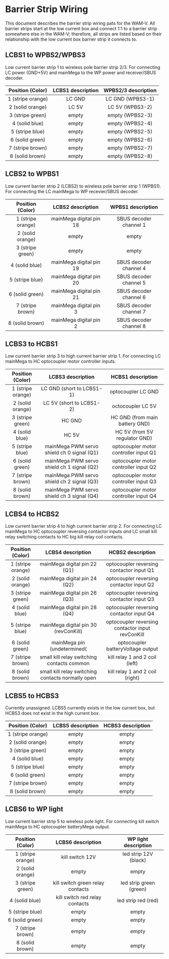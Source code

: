 # Barrier Strip Wiring
This document describes the barrier strip wiring pats for the WAM-V.  All barrier strips start at the low current box and connect 1:1 to a barrier strip somewhere else in the WAM-V; therefore, all strips are listed based on their relationship with the low current box barrier strip it connects to.

## LCBS1 to WPBS2/WPBS3
Low current barrier strip 1 to wireless pole barrier strip 2/3.  For connecting LC power (GND+5V) and mainMega to the WP power and receiver/SBUS decoder.

| Position (Color) | LCBS1 description | WPBS2/3 description |
| :---: | :---: | :---: |
| 1 (stripe orange) | LC GND | LC GND (WPBS3-1) | 
| 2 (solid orange) | LC 5V | LC 5V (WPBS3-2) | 
| 3 (stripe green) | empty | empty (WPBS2-3) |
| 4 (solid blue) | empty | empty (WPBS2-4) |
| 5 (stripe blue) | empty | empty (WPBS2-5) |
| 6 (solid green) | empty | empty (WPBS2-6) |
| 7 (stripe brown) | empty | empty (WPBS2-7) |
| 8 (solid brown) | empty | empty (WPBS2-8) |
 
## LCBS2 to WPBS1
Low current barrier strip 2 (LCBS2) to wireless pole barrier strip 1 (WPBS1).  For connecting the LC mainMega to WP recevier/SBUS decoder.

| Position (Color) | LCBS2 description | WPBS1 description |
| :---: | :---: | :---: |
| 1 (stripe orange) | mainMega digital pin 18 | SBUS decoder channel 1 |
| 2 (solid orange) | empty | empty |
| 3 (stripe green) | empty | empty |
| 4 (solid blue) | mainMega digital pin 19 | SBUS decoder channel 4 |
| 5 (stripe blue) | mainMega digital pin 20 | SBUS decoder channel 5 |
| 6 (solid green) | mainMega digital pin 21 | SBUS decoder channel 6 |
| 7 (stripe brown) | mainMega digital pin 3 | SBUS decoder channel 7 |
| 8 (solid brown) | mainMega digital pin 2 | SBUS decoder channel 8 |
 
## LCBS3 to HCBS1
Low current barrier strip 3 to high current barrier strip 1.  For connecting LC mainMega to HC optocoupler motor controller inputs.

| Position (Color) | LCBS3 description | HCBS1 description |
| :---: | :---: | :---: |
| 1 (stripe orange) | LC GND (short to LCBS1-1) | optocoupler LC GND |
| 2 (solid orange) | LC 5V (short to LCBS1-2) | octocoupler LC 5V |
| 3 (stripe green) | HC GND | HC GND (from main battery GND) |
| 4 (solid blue) | HC 5V | HC 5V (from 5V regulator GND) |
| 5 (stripe blue) | mainMega PWM servo shield ch 0 signal (Q1) | optocoupler motor controller input Q1 |
| 6 (solid green) | mainMega PWM servo shield ch 1 signal (Q2) | optocoupler motor controller input Q2 |
| 7 (stripe brown) | mainMega PWM servo shield ch 2 signal (Q3) | optocoupler motor controller input Q3 |
| 8 (solid brown) | mainMega PWM servo shield ch 3 signal (Q4) | optocoupler motor controller input Q4 |

## LCBS4 to HCBS2
Low current barrier strip 4 to high current barrier strip 2.  For connecting LC mainMega to HC optocoupler reversing contactor inputs _and_ LC small kill relay switching contacts to HC big kill relay coil contacts.

| Position (Color) | LCBS4 description | HCBS2 description |
| :---: | :---: | :---: |
| 1 (stripe orange) | mainMega digital pin 22 (Q1) | optocoupler reversing contactor input Q1 |
| 2 (solid orange) | mainMega digital pin 24 (Q2) | optocoupler reversing contactor input Q2 |
| 3 (stripe green) | mainMega digital pin 26 (Q3) | optocoupler reversing contactor input Q3 |
| 4 (solid blue) | mainMega digital pin 28 (Q4) | optocoupler reversing contactor input Q4 |
| 5 (stripe blue) | mainMega digital pin 30 (revConKill) | optocoupler reversing contactor input revConKill |
| 6 (solid green) | mainMega pin (undetermined( | optocoupler batteryVoltage output |
| 7 (stripe brown) | small kill relay switching contacts common | kill relay 1 and 2 coil (left) |
| 8 (solid brown) | small kill relay switching contacts normally open | kill relay 1 and 2 coil (right) |
 
## LCBS5 to HCBS3
Currently unassigned.  LCBS5 currently exists in the low current box, but HCBS3 does not exist in the high current box.

| Position (Color) | LCBS5 description | HCBS3 description |
| :---: | :---: | :---: |
| 1 (stripe orange) | empty | empty |
| 2 (solid orange) | empty | empty |
| 3 (stripe green) | empty | empty |
| 4 (solid blue) | empty | empty |
| 5 (stripe blue) | empty | empty |
| 6 (solid green) | empty | empty |
| 7 (stripe brown) | empty | empty |
| 8 (solid brown) | empty | empty |

## LCBS6 to WP light
Low current barrier strip 5 to wireless pole light.  For connecting kill switch mainMega to HC optocoupler batteryMega output.

| Position (Color) | LCBS6 description | WP light description |
| :---: | :---: | :---: |
| 1 (stripe orange) | kill switch 12V | led strip 12V (black) |
| 2 (solid orange) | empty | empty |
| 3 (stripe green) | kill switch green relay contacts | led strip green (green) |
| 4 (solid blue) | kill switch red relay contacts | led strip red (red) |
| 5 (stripe blue) | empty | empty |
| 6 (solid green) | empty | empty |
| 7 (stripe brown) | empty | empty |
| 8 (solid brown) | empty | empty |
